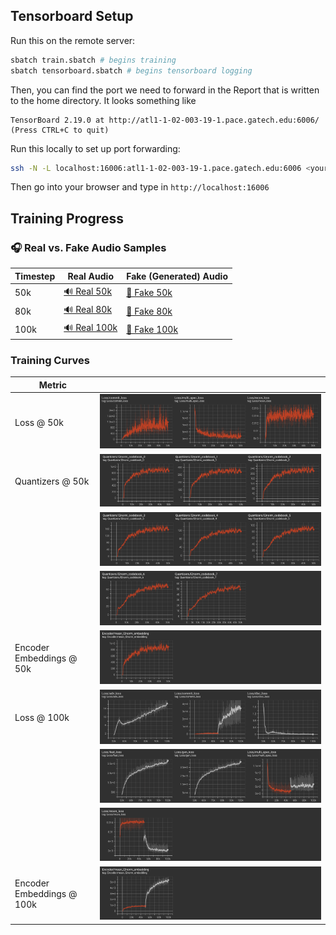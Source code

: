 ## Tensorboard Setup

Run this on the remote server:
```bash
sbatch train.sbatch # begins training
sbatch tensorboard.sbatch # begins tensorboard logging
```
Then, you can find the port we need to forward in the Report that is written to the home directory. It looks something like
```
TensorBoard 2.19.0 at http://atl1-1-02-003-19-1.pace.gatech.edu:6006/ (Press CTRL+C to quit)
```

Run this locally to set up port forwarding:
```bash
ssh -N -L localhost:16006:atl1-1-02-003-19-1.pace.gatech.edu:6006 <your-login>@login-ice.pace.gatech.edu 
```
Then go into your browser and type in `http://localhost:16006`

## Training Progress

### 🎧 Real vs. Fake Audio Samples

| Timestep | Real Audio | Fake (Generated) Audio |
|----------|------------|------------------------|
| 50k      | [🔊 Real 50k](media/real_50k.wav) | [🤖 Fake 50k](media/fake_50k.wav) |
| 80k      | [🔊 Real 80k](media/real_80k.wav) | [🤖 Fake 80k](media/fake_80k.wav) |
| 100k     | [🔊 Real 100k](media/real_100k.wav) | [🤖 Fake 100k](media/fake_100k.wav) |

### Training Curves

| Metric   |                    | 
|----------|------------------------------|
| Loss @ 50k | ![Loss 50k](media/loss_50k.png) |
| Quantizers @ 50k | ![Q13 50k](media/q13_50k.png) |
|  | ![Q46 50k](media/q46_50k.png) |
|  | ![Q78 50k](media/q78_50k.png) |
| Encoder Embeddings @ 50k | ![Enc 50k](media/enc_50k.png) |
| Loss @ 100k | ![L1 100k](media/loss_100k_1.png) |
|  | ![L2 100k](media/loss_100k_2.png)  |
|  | ![L3 100k](media/loss_100k_3.png)  |
| Encoder Embeddings @ 100k | ![Enc 50k](media/enc_100k.png) |



